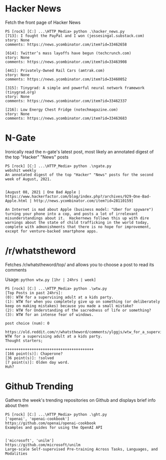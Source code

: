 # Hacker News
Fetch the front page of Hacker News

```
PS [rock] [C:] ...\HTTP_Media> python .\hacker_news.py
[713]: I fought the PayPal and I won (jessesingal.substack.com)
story: None
comments: https://news.ycombinator.com/item?id=33462658

[614]: Twitter’s mass layoffs have begun (techcrunch.com)
story: None
comments: https://news.ycombinator.com/item?id=33463908

[441]: Privately-Owned Rail Cars (amtrak.com)
story: None
comments: https://news.ycombinator.com/item?id=33460052

[315]: Tinygrad: A simple and powerful neural network framework (tinygrad.org)
story: None
comments: https://news.ycombinator.com/item?id=33462337

[216]: Low Energy Chest Fridge (notechmagazine.com)
story: None
comments: https://news.ycombinator.com/item?id=33463683
```

# N-Gate
Ironically read the n-gate's latest post, most likely an annotated digest of the top "Hacker" "News" posts

```
PS [rock] [C:] ...\HTTP_Media> python .\ngate.py
webshit weekly
An annotated digest of the top "Hacker" "News" posts for the second week of August, 2021.


[August 08, 2021 | One Bad Apple | https://www.hackerfactor.com/blog/index.php?/archives/929-One-Bad-Apple.html | http://news.ycombinator.com/item?id=28110159]

An Internet is mad about Apple (business model: "Uber for spyware") turning your phone into a cop, and posts a lot of irrelevant misunderstandings about it.  Hackernews follows this up with dire warnings about the state of child trafficking in the world today, complete with admonishments that there is no hope for improvement, except for venture-backed smartphone apps.
```

# /r/whatstheword
Fetches /r/whatstheword/top/ and allows you to choose a post to read its comments

Usage: `python wtw.py [1hr | 24hrs | week]`

```
PS [rock] [C:] ...\HTTP_Media> python .\wtw.py
[Top Posts in past 24hrs]:
(0): WTW for a supervising adult at a kids party.
(1): WTW for when you completely give up on something (or deliberately keep on making mistakes) because you made a small mistake?
(2): WTW for Understanding of the sacredness of life or something?
(3): WTW for an intense fear of windows.
```

```
post choice (num): 0

https://old.reddit.com/r/whatstheword/comments/ylggjs/wtw_for_a_supervising_adult_at_a_kids_party/
WTW for a supervising adult at a kids party.
Thought starters;

++++++++++++++++++++++++++++++++++++++++
[166 point(s)]: Chaperone?
[36 point(s)]: !solved
[7 point(s)]: Olden day word.
Huh?
```

# Github Trending
Gathers the week's trending repositories on Github and displays brief info about them

```
PS [rock] [C:] ...\HTTP_Media> python .\ght.py
['openai', 'openai-cookbook']
https://github.com/openai/openai-cookbook
Examples and guides for using the OpenAI API


['microsoft', 'unilm']
https://github.com/microsoft/unilm
Large-scale Self-supervised Pre-training Across Tasks, Languages, and Modalities
```
